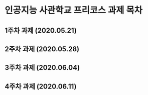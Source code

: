 # 인공지능 사관학교 프리코스 과제 목차

## 1주차 과제 (2020.05.21)


## 2주차 과제 (2020.05.28)


## 3주차 과제 (2020.06.04)


## 4주차 과제 (2020.06.11)
